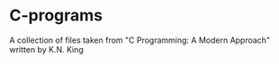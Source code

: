 # C-programs
A collection of files taken from "C Programming: A Modern Approach" written by K.N. King
